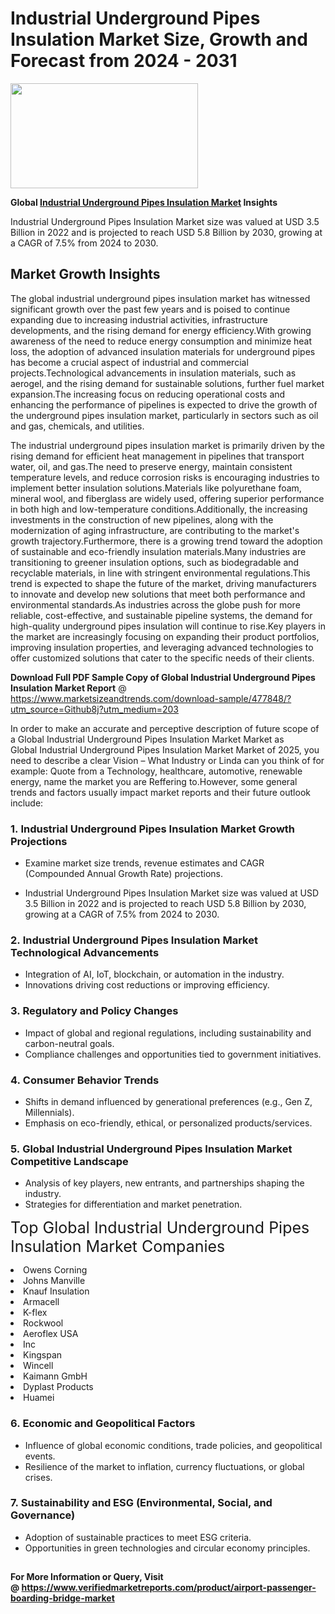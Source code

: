 <H1>Industrial Underground Pipes Insulation Market Size, Growth and Forecast from 2024 - 2031</H1><img class="aligncenter size-medium wp-image-584254" src="https://thirdeyenews.in/wp-content/uploads/2024/09/Global-Market-Research-300x168.jpeg" alt="" width="300" height="168" /><p><strong>Global&nbsp;<a href="https://www.marketsizeandtrends.com/download-sample/477848/?utm_source=Github8j?utm_medium=203">Industrial Underground Pipes Insulation Market</a> Insights</strong></p><p>Industrial Underground Pipes Insulation Market size was valued at USD 3.5 Billion in 2022 and is projected to reach USD 5.8 Billion by 2030, growing at a CAGR of 7.5% from 2024 to 2030.</p><p><h2>Market Growth Insights</h2> <p>The global industrial underground pipes insulation market has witnessed significant growth over the past few years and is poised to continue expanding due to increasing industrial activities, infrastructure developments, and the rising demand for energy efficiency.With growing awareness of the need to reduce energy consumption and minimize heat loss, the adoption of advanced insulation materials for underground pipes has become a crucial aspect of industrial and commercial projects.Technological advancements in insulation materials, such as aerogel, and the rising demand for sustainable solutions, further fuel market expansion.The increasing focus on reducing operational costs and enhancing the performance of pipelines is expected to drive the growth of the underground pipes insulation market, particularly in sectors such as oil and gas, chemicals, and utilities.</p> <p>The industrial underground pipes insulation market is primarily driven by the rising demand for efficient heat management in pipelines that transport water, oil, and gas.The need to preserve energy, maintain consistent temperature levels, and reduce corrosion risks is encouraging industries to implement better insulation solutions.Materials like polyurethane foam, mineral wool, and fiberglass are widely used, offering superior performance in both high and low-temperature conditions.Additionally, the increasing investments in the construction of new pipelines, along with the modernization of aging infrastructure, are contributing to the market's growth trajectory.Furthermore, there is a growing trend toward the adoption of sustainable and eco-friendly insulation materials.Many industries are transitioning to greener insulation options, such as biodegradable and recyclable materials, in line with stringent environmental regulations.This trend is expected to shape the future of the market, driving manufacturers to innovate and develop new solutions that meet both performance and environmental standards.As industries across the globe push for more reliable, cost-effective, and sustainable pipeline systems, the demand for high-quality underground pipes insulation will continue to rise.Key players in the market are increasingly focusing on expanding their product portfolios, improving insulation properties, and leveraging advanced technologies to offer customized solutions that cater to the specific needs of their clients.<p><span class=""><strong>Download Full PDF Sample Copy of Global Industrial Underground Pipes Insulation Market Report</strong> @ <a href="https://www.marketsizeandtrends.com/download-sample/477848/?utm_source=Github8j?utm_medium=203" target="_blank">https://www.marketsizeandtrends.com/download-sample/477848/?utm_source=Github8j?utm_medium=203</a></span></p><p>In order to make an accurate and perceptive description of future scope of a Global&nbsp;Industrial Underground Pipes Insulation Market Market as Global&nbsp;Industrial Underground Pipes Insulation Market Market of 2025, you need to describe a clear Vision &ndash; What Industry or Linda can you think of for example: Quote from a Technology, healthcare, automotive, renewable energy, name the market you are Reffering to.However, some general trends and factors usually impact market reports and their future outlook include:</p><h3>1.&nbsp;<strong>Industrial Underground Pipes Insulation Market Growth Projections</strong></h3><ul><li>Examine market size trends, revenue estimates and CAGR (Compounded Annual Growth Rate) projections.</li><li><p>Industrial Underground Pipes Insulation Market size was valued at USD 3.5 Billion in 2022 and is projected to reach USD 5.8 Billion by 2030, growing at a CAGR of 7.5% from 2024 to 2030.</p></li></ul><h3>2.&nbsp;<strong>Industrial Underground Pipes Insulation Market Technological Advancements</strong></h3><ul><li>Integration of AI, IoT, blockchain, or automation in the industry.</li><li>Innovations driving cost reductions or improving efficiency.</li></ul><h3>3.&nbsp;<strong>Regulatory and Policy Changes</strong></h3><ul><li>Impact of global and regional regulations, including sustainability and carbon-neutral goals.</li><li>Compliance challenges and opportunities tied to government initiatives.</li></ul><h3>4.&nbsp;<strong>Consumer Behavior Trends</strong></h3><ul><li>Shifts in demand influenced by generational preferences (e.g., Gen Z, Millennials).</li><li>Emphasis on eco-friendly, ethical, or personalized products/services.</li></ul><h3>5.&nbsp;<strong>Global Industrial Underground Pipes Insulation Market Competitive Landscape</strong></h3><ul><li>Analysis of key players, new entrants, and partnerships shaping the industry.</li><li>Strategies for differentiation and market penetration.</li></ul><p data-pm-slice="1 1 []"><span style="color: inherit; font-family: inherit; font-size: 25px;">Top Global Industrial Underground Pipes Insulation Market Companies</span></p><div class="" data-test-id=""><p><li>Owens Corning</li><li> Johns Manville</li><li> Knauf Insulation</li><li> Armacell</li><li> K-flex</li><li> Rockwool</li><li> Aeroflex USA</li><li> Inc</li><li> Kingspan</li><li> Wincell</li><li> Kaimann GmbH</li><li> Dyplast Products</li><li> Huamei</li></p></div><h3>6.&nbsp;<strong>Economic and Geopolitical Factors</strong></h3><ul><li>Influence of global economic conditions, trade policies, and geopolitical events.</li><li>Resilience of the market to inflation, currency fluctuations, or global crises.</li></ul><h3>7.&nbsp;<strong>Sustainability and ESG (Environmental, Social, and Governance)</strong></h3><ul><li>Adoption of sustainable practices to meet ESG criteria.</li><li>Opportunities in green technologies and circular economy principles.</li></ul><h2><strong style="font-size: 14px;">For More Information or Query, Visit @&nbsp;</strong><a style="background-color: #ffffff; font-size: 14px;" href="https://www.marketsizeandtrends.com/report/industrial-underground-pipes-insulation-market/" target="_blank">https://www.verifiedmarketreports.com/product/airport-passenger-boarding-bridge-market</a></h2>